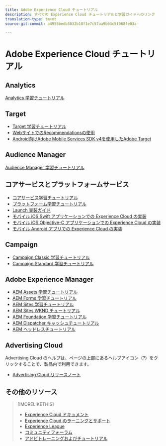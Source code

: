 ```yaml
---
title: Adobe Experience Cloud チュートリアル
description: すべての Experience Cloud チュートリアルと学習ガイドへのリンク
translation-type: tm+mt
source-git-commit: a4955bedb3032b18f1e7c57aa9b03c5f068fe03a

---
```



# Adobe Experience Cloud チュートリアル

## Analytics

[Analytics 学習チュートリアル](https://docs.adobe.com/content/help/en/analytics-learn/tutorials/overview.html)

## Target

* [Target 学習チュートリアル](https://docs.adobe.com/content/help/en/target-learn/tutorials/overview.html)
* [WebサイトでのRecommendationsの使用](https://docs.adobe.com/content/help/en/target-learn/recommendations-in-a-website/overview.html)
* [Android向けAdobe Mobile Services SDK v4を使用したAdobe Target](https://docs.adobe.com/content/help/en/target-learn/mobile-sdk-v4-android/overview.html)

## Audience Manager

[Audience Manager 学習チュートリアル](https://docs.adobe.com/content/help/en/audience-manager-learn/tutorials/overview.html)

## コアサービスとプラットフォームサービス

* [コアサービス学習チュートリアル](https://docs.adobe.com/content/help/en/core-services-learn/tutorials/overview.html)
* [プラットフォーム学習チュートリアル](https://docs.adobe.com/content/help/en/platform-learn/tutorials/overview.html)
* [Launch 実装ガイド](https://docs.adobe.com/content/help/en/core-services-learn/implementing-in-websites-with-launch/index.html)
* [モバイル iOS Swift アプリケーションでの Experience Cloud の実装](https://docs.adobe.com/content/help/en/core-services-learn/implementing-in-mobile-ios-swift-apps-with-launch/index.html)
* [モバイル iOS Objective-C アプリケーションでの Experience Cloud の実装](https://docs.adobe.com/content/help/en/core-services-learn/implementing-in-mobile-ios-objective-c-apps-with-launch/index.html)
* [モバイル Android アプリでの Experience Cloud の実装](https://docs.adobe.com/content/help/en/core-services-learn/implementing-in-mobile-android-apps-with-launch/index.html)

## Campaign

* [Campaign Classic 学習チュートリアル](https://docs.adobe.com/content/help/en/campaign-classic-learn/tutorials/overview.html)
* [Campaign Standard 学習チュートリアル](https://docs.adobe.com/content/help/en/campaign-standard-learn/tutorials/overview.html)

## Adobe Experience Manager

* [AEM Assets 学習チュートリアル](https://docs.adobe.com/content/help/en/experience-manager-learn/assets/overview.html)
* [AEM Forms 学習チュートリアル](https://docs.adobe.com/content/help/en/experience-manager-learn/forms/overview.html)
* [AEM Sites 学習チュートリアル](https://docs.adobe.com/content/help/en/experience-manager-learn/sites/overview.html)
* [AEM Sites WKND チュートリアル](https://docs.adobe.com/content/help/en/experience-manager-learn/getting-started-wknd-tutorial-develop/overview.html)
* [AEM Foundation 学習チュートリアル](https://docs.adobe.com/content/help/en/experience-manager-learn/assets/overview.html)
* [AEM Dispatcher キャッシュチュートリアル](https://docs.adobe.com/content/help/en/experience-manager-learn/dispatcher-tutorial/overview.html)
* [AEM ヘッドレスチュートリアル](https://docs.adobe.com/content/help/en/experience-manager-learn/getting-started-with-aem-headless/overview.html)

## Advertising Cloud

Advertising Cloud のヘルプは、ページの上部にあるヘルプアイコン（?）をクリックすることで、製品内で利用できます。

* [Advertising Cloud リリースノート](https://docs.adobe.com/content/help/en/release-notes/experience-cloud/current.html#adcloud)

## その他のリソース

> [!MORELIKETHIS]
>
>* [Experience Cloud ドキュメント](https://docs.adobe.com/content/help/en/experience-cloud/user-guides/home.html)
>* [Experience Cloud のラーニングとサポート](https://helpx.adobe.com/support/experience-cloud.html)
>* [Experience League](https://experienceleague.adobe.com/)
>* [コミュニティフォーラム](https://forums.adobe.com/community/experience-cloud/)
>* [アドビトレーニングおよびチュートリアル](https://helpx.adobe.com/learning.html?promoid=KAUDK)

